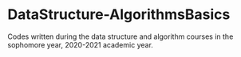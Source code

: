 # DataStructure-AlgorithmsBasics
Codes written during the data structure and algorithm courses in the sophomore year, 2020-2021 academic year.
